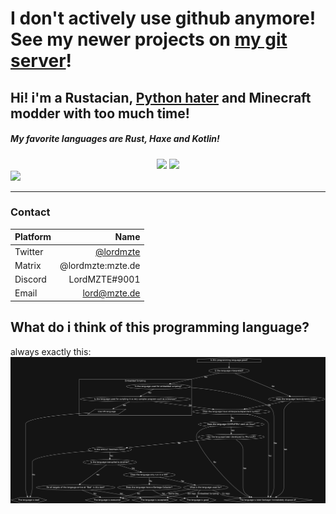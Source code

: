 # I don't actively use github anymore! See my newer projects on [my git server](https://mzte.de/git)!

## Hi! i'm a Rustacian, [Python hater](https://pythonlang.org) and Minecraft modder with too much time!

##### My favorite languages are Rust, Haxe and Kotlin!

<div align="center">
    <img src="https://github-readme-stats.vercel.app/api?username=lordmzte&show_icons=true&theme=dracula" />
    <img src="https://github-readme-stats.vercel.app/api/top-langs/?username=lordmzte&theme=dracula&layout=compact" />
</div>
<a href="https://github.com/ryo-ma/github-profile-trophy"><img src="https://github-profile-trophy.vercel.app/?username=lordmzte&theme=dracula" /></a/>
<hr />

### Contact
| Platform | Name                                      |
| :------- | ----------------------------------------: |
| Twitter  | [@lordmzte](https://twitter.com/LordMZTE) |
| Matrix   | @lordmzte:mzte.de                         |
| Discord  | LordMZTE#9001                             |
| Email    | lord@mzte.de                              |

## What do i think of this programming language?
always exactly this:
![langchart](langchart.png)
